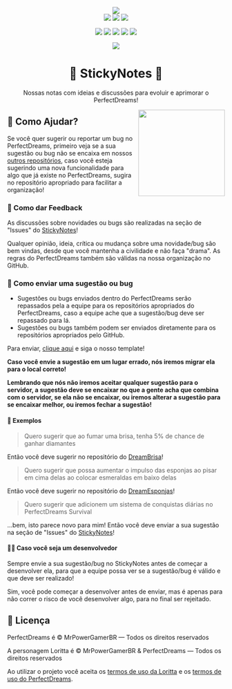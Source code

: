 <p align="center">
<img src="https://perfectdreams.net/assets/img/perfectdreams_logo.png">
<br>
<a href="https://perfectdreams.net/"><img src="https://perfectdreams.net/assets/img/perfectdreams_badge.png?v2"></a>
<a href="https://perfectdreams.net/loja"><img src="https://img.shields.io/badge/donate-perfectdreams-00CE44.svg"></a>
<a href="https://loritta.website/donate"><img src="https://img.shields.io/badge/donate-loritta-00CE44.svg"></a>
</p>
<p align="center">
<a href="https://perfectdreams.net/discord"><img src="https://discordapp.com/api/guilds/320248230917046282/widget.png"></a>
<a href="https://fb.me/perfectdreamsmc"><img src="https://img.shields.io/badge/👍 Curtir-PerfectDreams 🎮-3B5998.svg?longCache=true"></a>
<a href="https://twitter.com/intent/user?screen_name=perfectdreamsmc"><img src="https://img.shields.io/twitter/follow/perfectdreamsmc.svg?style=social&label=Seguir%20PerfectDreams"></a>
<a href="https://twitter.com/intent/user?screen_name=MrPowerGamerBR"><img src="https://img.shields.io/twitter/follow/mrpowergamerbr.svg?style=social&label=Seguir%20MrPowerGamerBR"></a>
<a href="https://mrpowergamerbr.com/"><img src="https://img.shields.io/badge/website-mrpowergamerbr-blue.svg"></a>
</p>
<p align="center">
<a href="https://perfectdreams.net/open-source">
<img src="https://perfectdreams.net/assets/img/perfectdreams_opensource_iniciative_rounded.png">
</a>
</p>
<h1 align="center">📝 StickyNotes 📝</h1>
<p align="center">Nossas notas com ideias e discussões para evoluir e aprimorar o PerfectDreams!</p>

<img width="200" align="right" src="https://i.imgur.com/jDknqWk.png">

## 💁 Como Ajudar?

Se você quer sugerir ou reportar um bug no PerfectDreams, primeiro veja se a sua sugestão ou bug não se encaixa em nossos [outros repositórios](https://github.com/PerfectDreams), caso você esteja sugerindo uma nova funcionalidade para algo que já existe no PerfectDreams, sugira no repositório apropriado para facilitar a organização!

### 📣 Como dar Feedback

As discussões sobre novidades ou bugs são realizadas na seção de "Issues" do [StickyNotes](https://github.com/PerfectDreams/StickyNotes/issues)!

Qualquer opinião, ideia, crítica ou mudança sobre uma novidade/bug são bem vindas, desde que você mantenha a civilidade e não faça "drama". As regras do PerfectDreams também são válidas na nossa organização no GitHub. 

### 📄 Como enviar uma sugestão ou bug

* Sugestões ou bugs enviados dentro do PerfectDreams serão repassados pela a equipe para os repositórios apropriados do PerfectDreams, caso a equipe ache que a sugestão/bug deve ser repassado para lá.
* Sugestões ou bugs também podem ser enviados diretamente para os repositórios apropriados pelo GitHub.

Para enviar, [clique aqui](https://github.com/PerfectDreams/StickyNotes/issues/new) e siga o nosso template!

**Caso você envie a sugestão em um lugar errado, nós iremos migrar ela para o local correto!**

**Lembrando que nós não iremos aceitar qualquer sugestão para o servidor, a sugestão deve se encaixar no que a gente acha que combina com o servidor, se ela não se encaixar, ou iremos alterar a sugestão para se encaixar melhor, ou iremos fechar a sugestão!**

#### 🤔 Exemplos
> Quero sugerir que ao fumar uma brisa, tenha 5% de chance de ganhar diamantes

Então você deve sugerir no repositório do [DreamBrisa](https://github.com/PerfectDreams/DreamBrisa)!

> Quero sugerir que possa aumentar o impulso das esponjas ao pisar em cima delas ao colocar esmeraldas em baixo delas

Então você deve sugerir no repositório do [DreamEsponjas](https://github.com/PerfectDreams/DreamEsponjas)!

> Quero sugerir que adicionem um sistema de conquistas diárias no PerfectDreams Survival

...bem, isto parece novo para mim! Então você deve enviar a sua sugestão na seção de "Issues" do [StickyNotes](https://github.com/PerfectDreams/StickyNotes/issues)!

#### 👨‍💻 Caso você seja um desenvolvedor

Sempre envie a sua sugestão/bug no StickyNotes antes de começar a desenvolver ela, para que a equipe possa ver se a sugestão/bug é válido e que deve ser realizado!

Sim, você pode começar a desenvolver antes de enviar, mas é apenas para não correr o risco de você desenvolver algo, para no final ser rejeitado.

## 📄 Licença

PerfectDreams é © MrPowerGamerBR — Todos os direitos reservados

A personagem Loritta é © MrPowerGamerBR & PerfectDreams — Todos os direitos reservados

Ao utilizar o projeto você aceita os [termos de uso da Loritta](https://loritta.website/privacy) e os [termos de uso do PerfectDreams](https://perfectdreams.net/privacy).
